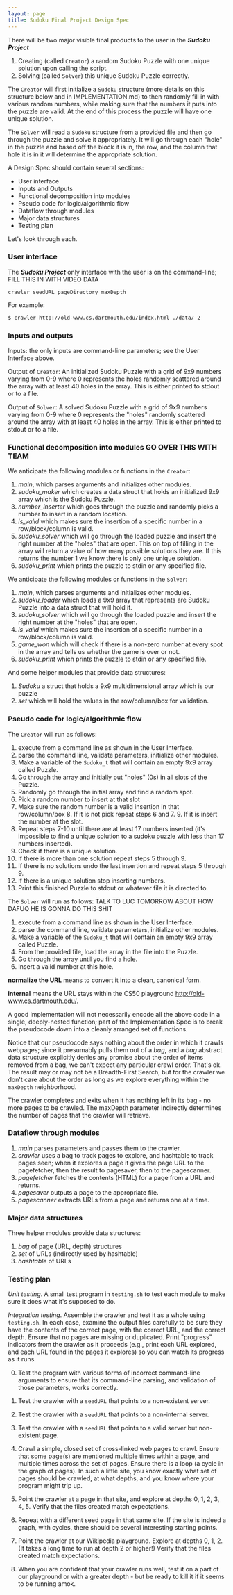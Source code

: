 ```yaml
---
layout: page
title: Sudoku Final Project Design Spec
---
```


There will be two major visible final products to the user in the ***Sudoku Project***

1. Creating (called `Creator`) a random Sudoku Puzzle with one unique solution upon calling the script.
2. Solving (called `Solver`) this unique Sudoku Puzzle correctly.

The `Creator` will first initialize a `Sudoku` structure (more details on this structure below and in IMPLEMENTATION.md) to then randomly fill in with various random numbers, while making sure that the numbers it puts into the puzzle are valid. At the end of this process the puzzle will have one unique solution.

The `Solver` will read a `Sudoku` structure from a provided file and then go through the puzzle and solve it appropriately. It will go through each "hole" in the puzzle and based off the block it is in, the row, and the column that hole it is in it will determine the appropriate solution.

A Design Spec should contain several sections:

* User interface
* Inputs and Outputs
* Functional decomposition into modules
* Pseudo code for logic/algorithmic flow
* Dataflow through modules
* Major data structures
* Testing plan

Let's look through each.

### User interface

The ***Sudoku Project*** only interface with the user is on the command-line; FILL THIS IN WITH VIDEO DATA

```
crawler seedURL pageDirectory maxDepth
```

For example:

``` bash
$ crawler http://old-www.cs.dartmouth.edu/index.html ./data/ 2
```

### Inputs and outputs

Inputs: the only inputs are command-line parameters; see the User Interface above.

Output of `Creator`: An initialized Sudoku Puzzle with a grid of 9x9 numbers varying from 0-9 where 0 represents the holes randomly scattered around the array with at least 40 holes in the array. This is either printed to stdout or to a file.

Output of `Solver`: A solved Sudoku Puzzle with a grid of 9x9 numbers varying from 0-9 where 0 represents the "holes" randomly scattered around the array with at least 40 holes in the array. This is either printed to stdout or to a file.

### Functional decomposition into modules  GO OVER THIS WITH TEAM

We anticipate the following modules or functions in the `Creator`:

 1. *main*, which parses arguments and initializes other modules.
 2. *sudoku_maker* which creates a data struct that holds an initialized 9x9 array which is the Sudoku Puzzle.
 3. *number_inserter* which goes through the puzzle and randomly picks a number to insert in a random location.
 4. *is_valid* which makes sure the insertion of a specific number in a row/block/column is valid.
 5. *sudoku_solver* which will go through the loaded puzzle and insert the right number at the "holes" that are open. This on top of filling in the array will return a value of how many possible solutions they are. If this returns the number 1 we know there is only one unique solution.
 6. *sudoku_print* which prints the puzzle to stdin or any specified file.

We anticipate the following modules or functions in the `Solver`:

 1. *main*, which parses arguments and initializes other modules.
 2. *sudoku_loader* which loads a 9x9 array that represents are Sudoku Puzzle into a data struct that will hold it.
 3. *sudoku_solver* which will go through the loaded puzzle and insert the right number at the "holes" that are open.
 4. *is_valid* which makes sure the insertion of a specific number in a row/block/column is valid.
 5. *game_won* which will check if there is a non-zero number at every spot in the array and tells us whether the game is over or not.
 5. *sudoku_print* which prints the puzzle to stdin or any specified file.

And some helper modules that provide data structures:

 1. *Sudoku* a struct that holds a 9x9 multidimensional array which is our puzzle
 2. *set* which will hold the values in the row/column/box for validation.

### Pseudo code for logic/algorithmic flow

The `Creator` will run as follows:

1. execute from a command line as shown in the User Interface.
2. parse the command line, validate parameters, initialize other modules.
3. Make a variable of the `Sudoku_t` that will contain an empty 9x9 array called Puzzle.
4. Go through the array and initially put "holes" (0s) in all slots of the Puzzle.
5. Randomly go through the initial array and find a random spot.
  6. Pick a random number to insert at that slot
  7. Make sure the random number is a valid insertion in that row/column/box
    8. If it is not pick repeat steps 6 and 7.
    9. If it is insert the number at the slot.
  10. Repeat steps 7-10 until there are at least 17 numbers inserted (it's impossible to find a unique solution to a sudoku puzzle with less than 17 numbers inserted).
11. Check if there is a unique solution.
  12. If there is more than one solution repeat steps 5 through 9.
  13. If there is no solutions undo the last insertion and repeat steps 5 through 9.
  14. If there is a unique solution stop inserting numbers.
15. Print this finished Puzzle to stdout or whatever file it is directed to.

The `Solver` will run as follows:  TALK TO LUC TOMORROW ABOUT HOW DAFUQ HE IS GONNA DO THIS SHIT

1. execute from a command line as shown in the User Interface.
2. parse the command line, validate parameters, initialize other modules.
3. Make a variable of the `Sudoku_t` that will contain an empty 9x9 array called Puzzle.
4. From the provided file, load the array in the file into the Puzzle.
5. Go through the array until you find a hole.
  6. Insert a valid number at this hole.




**normalize the URL** means to convert it into a clean, canonical form.

**internal** means the URL stays within the CS50 playground http://old-www.cs.dartmouth.edu/.

A good implementation will not necessarily encode all the above code in a single, deeply-nested function; part of the Implementation Spec is to break the pseudocode down into a cleanly arranged set of functions.

Notice that our pseudocode says nothing about the order in which it crawls webpages; since it presumably pulls them out of a *bag*, and a *bag* abstract data structure explicitly denies any promise about the order of items removed from a bag, we can't expect any particular crawl order.
That's ok.
The result may or may not be a Breadth-First Search, but for the crawler we don't care about the order as long as we explore everything within the `maxDepth` neighborhood.

The crawler completes and exits when it has nothing left in its bag - no more pages to be crawled.
The maxDepth parameter indirectly determines the number of pages that the crawler will retrieve.


### Dataflow through modules

 1. *main* parses parameters and passes them to the crawler.
 2. *crawler* uses a bag to track pages to explore, and hashtable to track pages seen; when it explores a page it gives the page URL to the pagefetcher, then the result to pagesaver, then to the pagescanner.
 3. *pagefetcher* fetches the contents (HTML) for a page from a URL and returns.
 4. *pagesaver* outputs a page to the appropriate file.
 4. *pagescanner* extracts URLs from a page and returns one at a time.

### Major data structures

Three helper modules provide data structures:

 1. *bag* of page (URL, depth) structures
 2. *set* of URLs (indirectly used by hashtable)
 4. *hashtable* of URLs

### Testing plan

*Unit testing*.  A small test program in `testing.sh` to test each module to make sure it does what it's supposed to do.

*Integration testing*.  Assemble the crawler and test it as a whole using `testing.sh`.
In each case, examine the output files carefully to be sure they have the contents of the correct page, with the correct URL, and the correct depth.
Ensure that no pages are missing or duplicated.
Print "progress" indicators from the crawler as it proceeds (e.g., print each URL explored, and each URL found in the pages it explores) so you can watch its progress as it runs.

0. Test the program with various forms of incorrect command-line arguments to ensure that its command-line parsing, and validation of those parameters, works correctly.

0. Test the crawler with a `seedURL` that points to a non-existent server.

0. Test the crawler with a `seedURL` that points to a non-internal server.

0. Test the crawler with a `seedURL` that points to a valid server but non-existent page.

1. Crawl a simple, closed set of cross-linked web pages to crawl.
Ensure that some page(s) are mentioned multiple times within a page, and multiple times across the set of pages.
Ensure there is a loop (a cycle in the graph of pages).
In such a little site, you know exactly what set of pages should be crawled, at what depths, and you know where your program might trip up.

2. Point the crawler at a page in that site, and explore at depths 0, 1, 2, 3, 4, 5.
Verify that the files created match expectations.

2. Repeat with a different seed page in that same site.
If the site is indeed a graph, with cycles, there should be several interesting starting points.

3. Point the crawler at our Wikipedia playground.
Explore at depths 0, 1, 2.
(It takes a long time to run at depth 2 or higher!) Verify that the files created match expectations.

5. When you are confident that your crawler runs well, test it on a part of our playground or with a greater depth - but be ready to kill it if it seems to be running amok.
